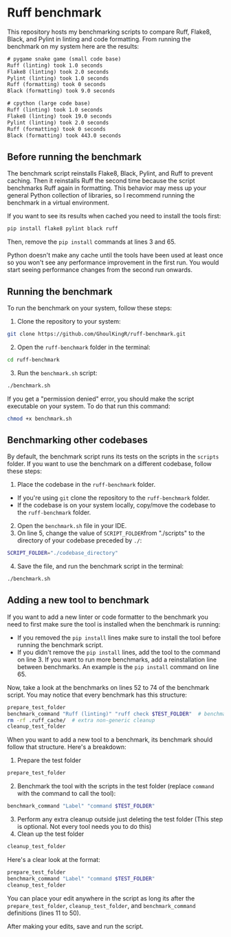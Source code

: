 # Ruff benchmark

This repository hosts my benchmarking scripts to compare Ruff, Flake8, Black, and Pylint in linting and code formatting. From running the benchmark on my system here are the results:
```txt
# pygame snake game (small code base)
Ruff (linting) took 1.0 seconds
Flake8 (linting) took 2.0 seconds
Pylint (linting) took 1.0 seconds
Ruff (formatting) took 0 seconds
Black (formatting) took 9.0 seconds

# cpython (large code base)
Ruff (linting) took 1.0 seconds
Flake8 (linting) took 19.0 seconds
Pylint (linting) took 2.0 seconds
Ruff (formatting) took 0 seconds
Black (formatting) took 443.0 seconds
```

## Before running the benchmark

The benchmark script reinstalls Flake8, Black, Pylint, and Ruff to prevent caching. Then it reinstalls Ruff the second time because the script benchmarks Ruff again in formatting. This behavior may mess up your general Python collection of libraries, so I recommend running the benchmark in a virtual environment.

If you want to see its results when cached you need to install the tools first:
```bash
pip install flake8 pylint black ruff
```

Then, remove the `pip install` commands at lines 3 and 65.

Python doesn't make any cache until the tools have been used at least once so you won't see any performance improvement in the first run. You would start seeing performance changes from the second run onwards.

## Running the benchmark

To run the benchmark on your system, follow these steps:
1. Clone the repository to your system:
```bash
git clone https://github.com/GhoulKingR/ruff-benchmark.git
```
2. Open the `ruff-benchmark` folder in the terminal:
```bash
cd ruff-benchmark
```
3. Run the `benchmark.sh` script:
```bash
./benchmark.sh
```

If you get a "permission denied" error, you should make the script executable on your system. To do that run this command:
```bash
chmod +x benchmark.sh
```

## Benchmarking other codebases

By default, the benchmark script runs its tests on the scripts in the `scripts` folder. If you want to use the benchmark on a different codebase, follow these steps:
1. Place the codebase in the `ruff-benchmark` folder.
  * If you're using `git` clone the repository to the `ruff-benchmark` folder.
  * If the codebase is on your system locally, copy/move the codebase to the `ruff-benchmark` folder.
2. Open the `benchmark.sh` file in your IDE.
3. On line 5, change the value of `SCRIPT_FOLDER`from "./scripts" to the directory of your codebase preceded by `./`:
```bash
SCRIPT_FOLDER="./codebase_directory"
```
4. Save the file, and run the benchmark script in the terminal:
```bash
./benchmark.sh
```

## Adding a new tool to benchmark

If you want to add a new linter or code formatter to the benchmark you need to first make sure the tool is installed when the benchmark is running:
  * If you removed the `pip install` lines make sure to install the tool before running the benchmark script.
  * If you didn't remove the `pip install` lines, add the tool to the command on line 3. If you want to run more benchmarks, add a reinstallation line between benchmarks. An example is the `pip install` command on line 65.

Now, take a look at the benchmarks on lines 52 to 74 of the benchmark script. You may notice that every benchmark has this structure:
```bash
prepare_test_folder
benchmark_command "Ruff (linting)" "ruff check $TEST_FOLDER"  # benchmark command
rm -rf .ruff_cache/  # extra non-generic cleanup
cleanup_test_folder
```

When you want to add a new tool to a benchmark, its benchmark should follow that structure. Here's a breakdown:
1. Prepare the test folder
```bash
prepare_test_folder
```
2. Benchmark the tool with the scripts in the test folder (replace `command` with the command to call the tool):
```bash
benchmark_command "Label" "command $TEST_FOLDER"
```
3. Perform any extra cleanup outside just deleting the test folder (This step is optional. Not every tool needs you to do this)
4. Clean up the test folder
```bash
cleanup_test_folder
```

Here's a clear look at the format:
```bash
prepare_test_folder
benchmark_command "Label" "command $TEST_FOLDER"
cleanup_test_folder
```

You can place your edit anywhere in the script as long its after the `prepare_test_folder`, `cleanup_test_folder`, and `benchmark_command` definitions (lines 11 to 50).

After making your edits, save and run the script.
